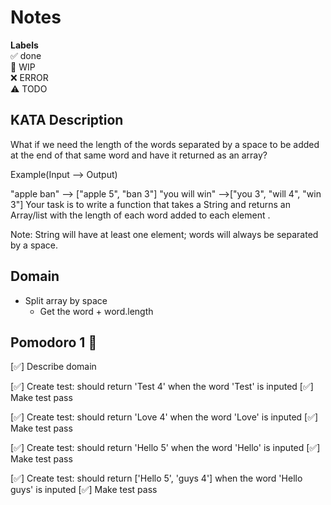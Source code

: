# Notes

**Labels**  
✅ done  
🚧 WIP  
❌ ERROR  
⚠️ TODO

## KATA Description
What if we need the length of the words separated by a space to be added at the end of that same word and have it returned as an array?

Example(Input --> Output)

"apple ban" --> ["apple 5", "ban 3"]
"you will win" -->["you 3", "will 4", "win 3"]
Your task is to write a function that takes a String and returns an Array/list with the length of each word added to each element .

Note: String will have at least one element; words will always be separated by a space.

## Domain
- Split array by space
  - Get the word + word.length

## Pomodoro 1 🍅

[✅] Describe domain

[✅] Create test: should return 'Test 4' when the word 'Test' is inputed
[✅] Make test pass

[✅] Create test: should return 'Love 4' when the word 'Love' is inputed
[✅] Make test pass

[✅] Create test: should return 'Hello 5' when the word 'Hello' is inputed
[✅] Make test pass

[✅] Create test: should return ['Hello 5', 'guys 4'] when the word 'Hello guys' is inputed
[✅] Make test pass